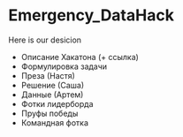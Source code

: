 # Emergency_DataHack
Here is our desicion



- Описание Хакатона (+ ссылка)
- Формулировка задачи
- Преза (Настя)
- Решение (Саша)
- Данные (Артем)
- Фотки лидерборда
- Пруфы победы
- Командная фотка
